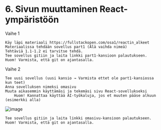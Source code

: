 

# 6. Sivun muuttaminen React-ympäristöön

Vaihe 1

    Käy läpi materiaali https://fullstackopen.com/osa1/reactin_alkeet
    Materiaalissa tehdään sovellus part1 (Älä vaihda nimeä)
    Tehtäviä 1.1-1.2 ei tarvitse tehdä.
    Tee sovellus gitiin ja laita linkki part1-kansioon palautukseen.
    Huom! Varmista, että git on ajantasalla.

Vaihe 2

    Tee uusi sovellus (uusi kansio → Varmista ettet ole part1-kansiossa kun teet)
    Anna sovelluksen nimeksi omasivu
    Muuta aikasemmin käyttämäsi ja tekemäsi sivu React-sovellukseksi
        Huom! Kannattaa käyttää AI-työkaluja, jos et muuten pääse alkuun (esimerkki alla)
![image](https://github.com/user-attachments/assets/b9f32dd5-ee84-474c-96fd-30124e105940)

    Tee sovellus gitiin ja laita linkki omasivu-kansioon palautukseen.
    Huom! Varmista, että git on ajantasalla.
